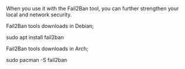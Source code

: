 When you use it with the Fail2Ban tool, you can further strengthen your local and network security. 

Fail2Ban tools downloads in Debian;

sudo apt install fail2ban

Fail2Ban tools downloads in Arch;

sudo pacman -S fail2ban
